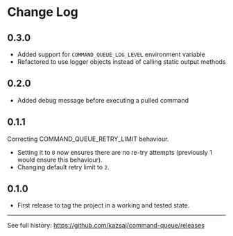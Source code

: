 # Change Log

## 0.3.0
- Added support for `COMMAND_QUEUE_LOG_LEVEL` environment variable
- Refactored to use logger objects instead of calling static output methods

## 0.2.0
- Added debug message before executing a pulled command

## 0.1.1
Correcting COMMAND_QUEUE_RETRY_LIMIT behaviour.
- Setting it to `0` now ensures there are no re-try attempts (previously 1 would ensure this behaviour).
- Changing default retry limit to `2`.

## 0.1.0
- First release to tag the project in a working and tested state.

---

See full history: https://github.com/kazsaj/command-queue/releases